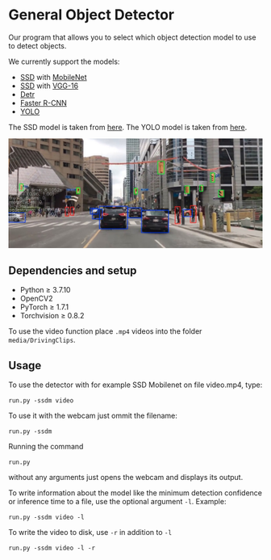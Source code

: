 # General Object Detector
Our program that allows you to select which object detection model to use to detect objects.

We currently support the models:
* [SSD](https://arxiv.org/abs/1512.02325) with [MobileNet](https://arxiv.org/abs/1704.04861)
* [SSD](https://arxiv.org/abs/1512.02325) with [VGG-16](https://arxiv.org/abs/1409.1556)
* [Detr](https://arxiv.org/abs/2005.12872)
* [Faster R-CNN](https://arxiv.org/abs/1506.01497)
* [YOLO](https://arxiv.org/abs/1804.02767)

The SSD model is taken from [here](https://github.com/qfgaohao/pytorch-ssd).
The YOLO model is taken from [here](https://github.com/ultralytics/yolov5).


![Example](media/detr-example.jpg)


## Dependencies and setup
* Python ≥ 3.7.10
* OpenCV2
* PyTorch ≥ 1.7.1
* Torchvision ≥ 0.8.2

To use the video function place `.mp4` videos into the folder `media/DrivingClips`.

## Usage
To use the detector with for example SSD Mobilenet on file video.mp4, type:

```
run.py -ssdm video
```
To use it with the webcam just ommit the filename:
```
run.py -ssdm
```
Running the command
```
run.py
```
without any arguments just opens the webcam and displays its output.

To write information about the model like the minimum detection confidence or inference time to a file, use the optional argument `-l`. Example:

```
run.py -ssdm video -l
```

To write the video to disk, use `-r` in addition to `-l`

```
run.py -ssdm video -l -r
```

